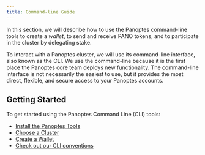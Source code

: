 ```yaml
---
title: Command-line Guide
---
```


In this section, we will describe how to use the Panoptes command-line tools to
create a _wallet_, to send and receive PANO tokens, and to participate in
the cluster by delegating stake.

To interact with a Panoptes cluster, we will use its command-line interface, also
known as the CLI. We use the command-line because it is the first place the
Panoptes core team deploys new functionality. The command-line interface is not
necessarily the easiest to use, but it provides the most direct, flexible, and
secure access to your Panoptes accounts.

## Getting Started

To get started using the Panoptes Command Line (CLI) tools:

- [Install the Panoptes Tools](cli/install-panoptes-cli-tools.md)
- [Choose a Cluster](cli/choose-a-cluster.md)
- [Create a Wallet](wallet-guide/cli.md)
- [Check out our CLI conventions](cli/conventions.md)
